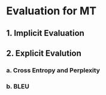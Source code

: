 # Evaluation for MT

## 1. Implicit Evaluation

## 2. Explicit Evalution

### a. Cross Entropy and Perplexity

### b. BLEU